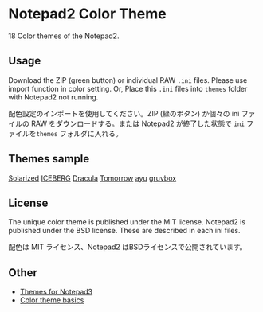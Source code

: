 # Notepad2 Color Theme
18 Color themes of the Notepad2.

## Usage
Download the ZIP (green button) or individual RAW `.ini` files.  Please use import function in color setting. Or, Place this `.ini` files into `themes` folder with Notepad2 not running. 

配色設定のインポートを使用してください。ZIP (緑のボタン) か個々の ini ファイルの RAW をダウンロードする。または Notepad2 が終了した状態で `ini` ファイルを`themes` フォルダに入れる。

## Themes sample
[Solarized](https://github.com/altercation/solarized#solarized)
[ICEBERG](https://github.com/cocopon/iceberg.vim#readme)
[Dracula](https://github.com/dracula/dracula-theme#color-palette)
[Tomorrow](https://github.com/chriskempson/tomorrow-theme)
[ayu](https://github.com/dempfi/ayu#screenshots)
[gruvbox](https://github.com/morhetz/gruvbox#screenshots)

## License
The unique color theme is published under the MIT license. Notepad2 is published under the BSD license. These are described in each ini files.

配色は MIT ライセンス、Notepad2 はBSDライセンスで公開されています。

## Other
- [Themes for Notepad3](https://github.com/maboroshin/Notepad3ColorTheme)
- [Color theme basics](https://github.com/maboroshin/Notepad2ColorTheme/wiki)
